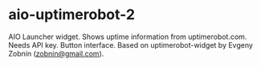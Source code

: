 # aio-uptimerobot-2

AIO Launcher widget. Shows uptime information from uptimerobot.com. Needs API key. Button interface. Based on uptimerobot-widget by Evgeny Zobnin (zobnin@gmail.com).

